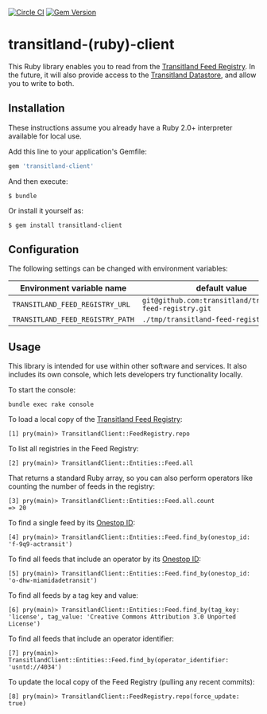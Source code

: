 [![Circle CI](https://circleci.com/gh/transitland/transitland-ruby-client.svg?style=svg)](https://circleci.com/gh/transitland/transitland-ruby-client)
[![Gem Version](https://badge.fury.io/rb/transitland-client.svg)](http://badge.fury.io/rb/transitland-client)

# transitland-(ruby)-client

This Ruby library enables you to read from the [Transitland Feed Registry](https://github.com/transitland/transitland-feed-registry). In the future, it will also provide access to the [Transitland Datastore](https://github.com/transitland/transitland-datastore), and allow you to write to both.

## Installation

These instructions assume you already have a Ruby 2.0+ interpreter available for local use.

Add this line to your application's Gemfile:

```ruby
gem 'transitland-client'
```

And then execute:

    $ bundle

Or install it yourself as:

    $ gem install transitland-client

## Configuration

The following settings can be changed with environment variables:

Environment variable name        | default value
-------------------------------- | -------------
`TRANSITLAND_FEED_REGISTRY_URL`  | `git@github.com:transitland/transitland-feed-registry.git`
`TRANSITLAND_FEED_REGISTRY_PATH` | `./tmp/transitland-feed-registry`

## Usage

This library is intended for use within other software and services. It also includes its own console, which lets developers try functionality locally.

To start the console:

    bundle exec rake console

To load a local copy of the [Transitland Feed Registry](https://github.com/transitland/transitland-feed-registry):

    [1] pry(main)> TransitlandClient::FeedRegistry.repo

To list all registries in the Feed Registry:

    [2] pry(main)> TransitlandClient::Entities::Feed.all

That returns a standard Ruby array, so you can also perform operators like counting the number of feeds in the registry:

    [3] pry(main)> TransitlandClient::Entities::Feed.all.count
    => 20

To find a single feed by its [Onestop ID](https://github.com/transitland/onestop-id):

    [4] pry(main)> TransitlandClient::Entities::Feed.find_by(onestop_id: 'f-9q9-actransit')

To find all feeds that include an operator by its [Onestop ID](https://github.com/transitland/onestop-id):

    [5] pry(main)> TransitlandClient::Entities::Feed.find_by(onestop_id: 'o-dhw-miamidadetransit')

To find all feeds by a tag key and value:

    [6] pry(main)> TransitlandClient::Entities::Feed.find_by(tag_key: 'license', tag_value: 'Creative Commons Attribution 3.0 Unported License')

To find all feeds that include an operator identifier:

    [7] pry(main)> TransitlandClient::Entities::Feed.find_by(operator_identifier: 'usntd://4034')

To update the local copy of the Feed Registry (pulling any recent commits):

    [8] pry(main)> TransitlandClient::FeedRegistry.repo(force_update: true)
